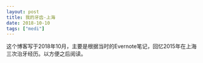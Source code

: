 ```yaml
---
layout: post
title: 我的牙齿-上海
date: 2018-10-10
tags: ["medi"]
---
```


这个博客写于2018年10月，主要是根据当时的Evernote笔记，回忆2015年在上海三次治牙经历。以方便之后阅读。